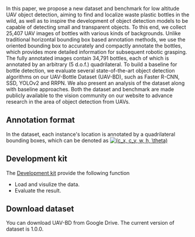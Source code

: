 In this paper, we propose a new dataset and benchmark for low altitude UAV object detection, aiming to find and localize waste plastic bottles in the wild, as well as to inspire the development of object detection models to be capable of detecting small and transparent objects. To this end, we collect 25,407 UAV images of bottles with various kinds of backgrounds. Unlike traditional horizontal bounding box based annotation methods, we use the oriented bounding box to accurately and compactly annotate the bottles, which provides more detailed information for subsequent robotic grasping. The fully annotated images contain 34,791 bottles, each of which is annotated by an arbitrary (5 d.o.f.) quadrilateral. To build a baseline for bottle detection, we evaluate several state-of-the-art object detection algorithms on our UAV-Bottle Dataset (UAV-BD), such as Faster R-CNN, SSD, YOLOv2 and RRPN. We also present an analysis of the dataset along with baseline approaches. Both the dataset and benchmark are made publicly available to the vision community on our website to advance research in the area of object detection from UAVs.

## Annotation format
In the dataset, each instance's location is annotated by a quadrilateral bounding boxes, which can be denoted as <a href="https://www.codecogs.com/eqnedit.php?latex=\inline&space;(c_x,&space;c_y,&space;w,&space;h,&space;\theta)" target="_blank"><img src="https://latex.codecogs.com/gif.latex?\inline&space;(c_x,&space;c_y,&space;w,&space;h,&space;\theta)" title="(c_x, c_y, w, h, \theta)" /></a>

## Development kit

The [Development kit]() provide the following function
- Load and visulize the data.
- Evaluate the result.

## Download dataset
You can download UAV-BD from Google Drive. The current version of dataset is 1.0.0.